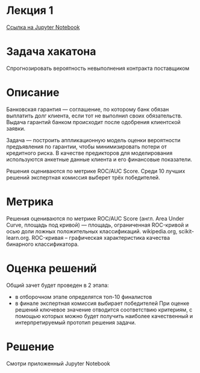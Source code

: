 # Лекция 1

[Ссылка на Jupyter Notebook](lessons/1_lesson.ipynb)

# Задача хакатона
Спрогнозировать вероятность невыполнения
контракта поставщиком

# Описание 
Банковская гарантия — соглашение, по которому банк обязан выплатить долг клиента, если тот не выполнил своих обязательств. Выдача гарантий банком происходит после одобрения клиентской заявки.

Задача — построить аппликационную модель оценки вероятности предъявления по гарантии, чтобы минимизировать потери от кредитного риска. В качестве предикторов для моделирования используются анкетные данные клиента и его финансовые показатели.

Решения оцениваются по метрике ROC/AUC Score. Среди 10 лучших решений экспертная комиссия выберет трёх победителей.

# Метрика

Решения оцениваются по метрике ROC/AUC Score (англ. Area Under Curve, площадь под кривой) — площадь, ограниченная ROC-кривой и осью доли ложных положительных классификаций. wikipedia.org, scikit-learn.org. ROC-кривая – графичеcкая характеристика качества бинарного классификаторa.

# Оценка решений

Общий зачет будет проведен в 2 этапа:
* в отборочном этапе определятся топ-10 финалистов
* в финале экспертная комиссия выбирает победителей
При оценке решений ключевое значение отводится соответствию критериям, с помощью которых можно будет получить наиболее качественный и интерпретируемый прототип решения задачи.

# Решение 

Смотри приложенный Jupyter Notebook
